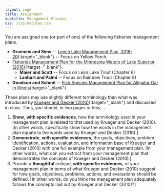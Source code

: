 ```yaml
---
layout: page
title: Assignment
subtitle: Management Process
css: /css/modules.css
---
```


You are assigned one (or part of one) of the following fisheries management plans.

* **Grueneis and Sims** -- [Leech Lake Management Plan, 2016-20](http://files.dnr.state.mn.us/fisheries/largelakes/leech/leechmp.pdf){:target="_blank"} -- Focus on Yellow Perch.
* [Fisheries Management Plan for the Minnesota Waters of Lake Superior (2016)](http://files.dnr.state.mn.us/publications/fisheries/special_reports/181.pdf){:target="_blank"}.
    * **Maier and Scott** -- Focus on Lean Lake Trout (Chapter 6)
    * **Lanhart and Palmi** -- Focus on Rainbow Trout (Chapter 8)
* **Goodson and Schmit** -- [Fish Species Management Plan for Alligator Gar in Illinois](https://www.dnr.illinois.gov/news/documents/algplan.pdf){:target="_blank"}

These plans may use slightly different terminology than what was introduced by [Krueger and Decker (2010)](KruegerDecker_2010_Process.pdf){:target="_blank"} and discussed in class. Thus, you should, in two pages or less, ...

1. **Show**, **with specific evidences**, how the terminology used in your management plan is related to that used by Krueger and Decker (2010). [In other words, specifically show how the words in the management plan equate to the words used by Krueger and Decker (2010).]
1. **Demonstrate**, **with specific evidences**, the goals, objectives, problem identification, actions, evaluation, and information base of Krueger and Decker (2010) with one full example from your management plan. [In other words, what can you extract from your management plan that demonstrates the concepts of Krueger and Decker (2010).]
1. Provide a **thoughtful** critique, **with specific evidences**, of your management plan in terms of what Krueger and Decker (2010) suggest for how goals, objectives, problems, actions, and evaluations should be defined. [In other words, do you think the management plan adequately follows the concepts laid out by Krueger and Decker (2010)?]
